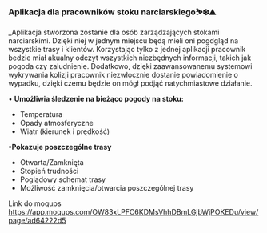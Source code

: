 ### Aplikacja dla pracowników stoku narciarskiego⛷❄️⛰️


_Aplikacja stworzona zostanie dla osób zarządzających stokami narciarskimi. Dzięki niej w jednym miejscu będą mieli oni pogdgląd na
wszystkie trasy i klientów. Korzystając tylko z jednej aplikacji pracownik bedzie miał akualny odczyt wszystkich niezbędnych informacji, takich jak 
pogoda czy zaludnienie. Dodatkowo, dzięki zaawansowanemu systemowi wykrywania kolizji pracownik niezwłocznie dostanie powiadomienie o wypadku, dzięki
czemu będzie on mógł podjąć natychmiastowe działanie.
 

• **Umożliwia śledzenie na bieżąco pogody na stoku:**
  - Temperatura
  - Opady atmosferyczne
  - Wiatr (kierunek i prędkość)
  
**•Pokazuje poszczególne trasy**
  - Otwarta/Zamknięta
  - Stopień trudności 
  - Poglądowy schemat trasy
  - Możliwość zamknięcia/otwarcia poszczególnej trasy





Link do moqups https://app.moqups.com/OW83xLPFC6KDMsVhhDBmLGjbWjPOKEDu/view/page/ad64222d5
